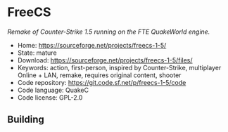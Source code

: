 # FreeCS

_Remake of Counter-Strike 1.5 running on the FTE QuakeWorld engine._

- Home: https://sourceforge.net/projects/freecs-1-5/
- State: mature
- Download: https://sourceforge.net/projects/freecs-1-5/files/
- Keywords: action, first-person, inspired by Counter-Strike, multiplayer Online + LAN, remake, requires original content, shooter
- Code repository: https://git.code.sf.net/p/freecs-1-5/code
- Code language: QuakeC
- Code license: GPL-2.0

## Building
